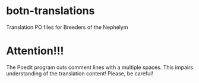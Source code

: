 # botn-translations
Translation PO files for Breeders of the Nephelym

# Attention!!!
The Poedit program cuts comment lines with a multiple spaces. This impairs understanding of the translation content!
Please, be careful!
